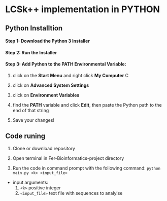 # LCSk++ implementation in PYTHON

## Python Installtion 
#### Step 1: Download the Python 3 Installer
#### Step 2: Run the Installer
#### Step 3: Add Python to the PATH Environmental Variable:
  1. click on the **Start Menu** and right click **My Computer** C

  2. click on **Advanced System Settings**

  3. click on **Environment Variables**

  4. find the **PATH** variable and click **Edit**, then paste the Python path to the end of that string

  5. Save your changes!
 



## Code runing 
1. Clone or download repository

2. Open terminal in Fer-Bioinformatics-project directory

3. Run the code in command prompt with the following command: `python main.py <k> <input_file>`
  * input arguments:
    1. `<k>` positive integer
    2. `<input_file>` text file with sequences to analyise
 
 
 
 

